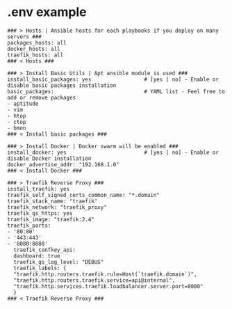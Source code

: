 # .env example
    
    ### > Hosts | Ansible hosts for each playbooks if you deploy on many servers ###
    packages_hosts: all
    docker_hosts: all
    traefik_hosts: all
    ### < Hosts ###
    
    ### > Install Basic Utils | Apt ansible module is used ###
    install_basic_packages: yes                 # [yes | no] - Enable or disable basic packages installation
    basic_packages:                             # YAML list - Feel free to add or remove packages
    - aptitude
    - vim
    - htop
    - ctop
    - bmon
    ### < Install basic packages ###
    
    ### > Install Docker | Docker swarm will be enabled ###
    install_docker: yes                         # [yes | no] - Enable or disable Docker installation
    docker_advertise_addr: "192.168.1.0"
    ### < Install Docker ###
    
    ### > Traefik Reverse Proxy ###
    install_traefik: yes
    traefik_self_signed_certs_common_name: "*.domain"
    traefik_stack_name: "traefik"
    traefik_network: "traefik_proxy"
    traefik_qs_https: yes
    traefik_image: "traefik:2.4"
    traefik_ports:
    - '80:80'
    - '443:443'
    - '8080:8080'
      traefik_confkey_api:
      dashboard: true
      traefik_qs_log_level: "DEBUG"
      traefik_labels: {
      "traefik.http.routers.traefik.rule=Host(`traefik.domain`)",
      "traefik.http.routers.traefik.service=api@internal",
      "traefik.http.services.traefik.loadbalancer.server.port=8080"
      }
    ### < Traefik Reverse Proxy ###
